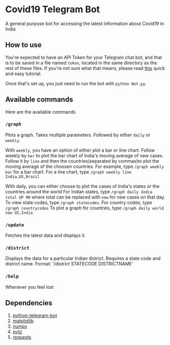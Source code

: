 # Covid19 Telegram Bot
 A general purpose bot for accessing the latest information about Covid19 in India
 
 ## How to use
 
You're expected to have an API Token for your Telegram chat bot, and that is to be saved in a file named `token`, located in the same directory as the rest of these files. If you're not sure what that means, please read [this](https://www.siteguarding.com/en/how-to-get-telegram-bot-api-token) quick and easy tutorial.

Once that's set up, you just need to run the bot with `python Bot.py`. 

## Available commands 

Here are the available commands

### `/graph` 

Plots a graph. Takes multiple parameters. Followed by either `daily` or `weekly`. 

With `weekly`, you have an option of either plot a bar or line chart. Follow weekly by `bar` to plot the bar chart of India's moving average of new cases. 
Follow it by `line` and then the countries(separated by commas)to plot the moving average of the choosen countries. For example, type `/graph weekly bar` for a bar chart. For a line chart, type `/graph weekly line India,US,Brazil` 

With daily, you can either choose to plot the cases of India's states or the countries around the world For Indian states, type `/graph daily India total UP MH` where total can be replaced with `new` for new cases on that day. To view state codes, type `/graph statecodes`. For country codes, type `/graph countrycodes` To plot a graph for countries, type `/graph daily world new US,India`

### `/update` 

Fetches the latest data and displays it.

### `/district`

Displays the data for a particular Indian district. Requires a state code and district name. Format: '/district STATECODE DISTRICTNAME'
### `/help`

Whenever you feel lost

## Dependencies

1. [python-telegram-bot](https://python-telegram-bot.org/)
2. [matplotlib](https://matplotlib.org/)
3. [numpy](https://numpy.org/)
4. [pytz](https://pypi.org/project/pytz/)
5. [requests](https://requests.readthedocs.io/en/master/)
